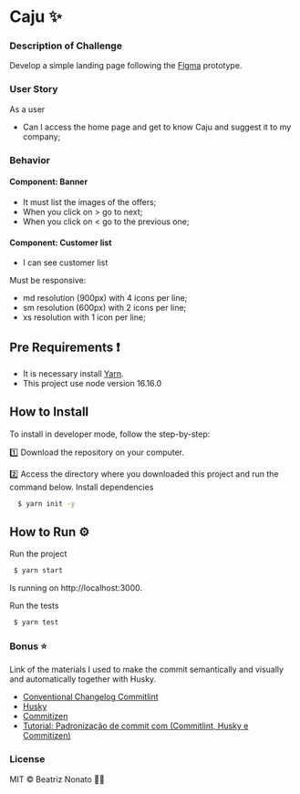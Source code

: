 # Caju :sparkles:

### Description of Challenge 


  Develop a simple landing page following the [Figma](https://www.figma.com/file/UXNeaMq8u5tgtIos02IaYc/Front-(Sites)?node-id=0%3A1) prototype.


### User Story

As a user

- Can I access the home page and get to know Caju and suggest it to my company;


### Behavior
#### Component: Banner

- It must list the images of the offers;
- When you click on > go to next;
- When you click on < go to the previous one;

#### Component: Customer list

- I can see customer list

Must be responsive:
- md resolution (900px) with 4 icons per line;
- sm resolution (600px) with 2 icons per line;
- xs resolution with 1 icon per line;

## Pre Requirements :exclamation:

- It is necessary install [Yarn](https://classic.yarnpkg.com/en/).
- This project use node version 16.16.0

## How to Install

To install in developer mode, follow the step-by-step:

:one: Download the repository on your computer.

:two: Access the directory where you downloaded this project and run the command below.
   Install dependencies

```sh
  $ yarn init -y
```

## How to Run :gear:

Run the project

```sh
 $ yarn start
```

Is running on http://localhost:3000.

Run the tests

```sh
 $ yarn test
```

### Bonus :star:

Link of the materials I used to make the commit semantically and visually and automatically together with Husky.

- [Conventional Changelog Commitlint](https://github.com/conventional-changelog/commitlint)
- [Husky](https://typicode.github.io/husky/#/)
- [Commitizen](https://github.com/commitizen/cz-cli)
- [Tutorial: Padronização de commit com (Commitlint, Husky e Commitizen)](https://www.vitordevsp.com.br/post/Padroniza-o-de-commit-com-Commitlint-Husky-e-Commitizen-51b1db492e814a6baf03e62e94bde4c7)

### License

MIT © Beatriz Nonato :woman_technologist:
